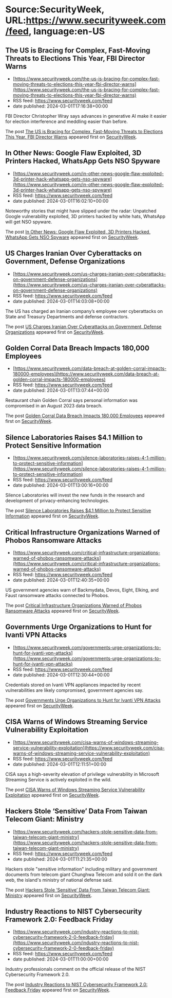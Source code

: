 # Source:SecurityWeek, URL:https://www.securityweek.com/feed, language:en-US

## The US is Bracing for Complex, Fast-Moving Threats to Elections This Year, FBI Director Warns
 - [https://www.securityweek.com/the-us-is-bracing-for-complex-fast-moving-threats-to-elections-this-year-fbi-director-warns](https://www.securityweek.com/the-us-is-bracing-for-complex-fast-moving-threats-to-elections-this-year-fbi-director-warns)
 - RSS feed: https://www.securityweek.com/feed
 - date published: 2024-03-01T17:16:38+00:00

<p>FBI Director Christopher Wray says advances in generative AI make it easier for election interference and meddling easier than before.</p>
<p>The post <a href="https://www.securityweek.com/the-us-is-bracing-for-complex-fast-moving-threats-to-elections-this-year-fbi-director-warns/">The US is Bracing for Complex, Fast-Moving Threats to Elections This Year, FBI Director Warns</a> appeared first on <a href="https://www.securityweek.com">SecurityWeek</a>.</p>

## In Other News: Google Flaw Exploited, 3D Printers Hacked, WhatsApp Gets NSO Spyware
 - [https://www.securityweek.com/in-other-news-google-flaw-exploited-3d-printer-hack-whatsapp-gets-nso-spyware](https://www.securityweek.com/in-other-news-google-flaw-exploited-3d-printer-hack-whatsapp-gets-nso-spyware)
 - RSS feed: https://www.securityweek.com/feed
 - date published: 2024-03-01T16:02:10+00:00

<p>Noteworthy stories that might have slipped under the radar: Unpatched Google vulnerability exploited, 3D printers hacked by white hats, WhatsApp will get NSO spyware. </p>
<p>The post <a href="https://www.securityweek.com/in-other-news-google-flaw-exploited-3d-printer-hack-whatsapp-gets-nso-spyware/">In Other News: Google Flaw Exploited, 3D Printers Hacked, WhatsApp Gets NSO Spyware</a> appeared first on <a href="https://www.securityweek.com">SecurityWeek</a>.</p>

## US Charges Iranian Over Cyberattacks on Government, Defense Organizations
 - [https://www.securityweek.com/us-charges-iranian-over-cyberattacks-on-government-defense-organizations](https://www.securityweek.com/us-charges-iranian-over-cyberattacks-on-government-defense-organizations)
 - RSS feed: https://www.securityweek.com/feed
 - date published: 2024-03-01T14:03:08+00:00

<p>The US has charged an Iranian company’s employee over cyberattacks on State and Treasury Departments and defense contractors.</p>
<p>The post <a href="https://www.securityweek.com/us-charges-iranian-over-cyberattacks-on-government-defense-organizations/">US Charges Iranian Over Cyberattacks on Government, Defense Organizations</a> appeared first on <a href="https://www.securityweek.com">SecurityWeek</a>.</p>

## Golden Corral Data Breach Impacts 180,000 Employees
 - [https://www.securityweek.com/data-breach-at-golden-corral-impacts-180000-employees](https://www.securityweek.com/data-breach-at-golden-corral-impacts-180000-employees)
 - RSS feed: https://www.securityweek.com/feed
 - date published: 2024-03-01T13:07:44+00:00

<p>Restaurant chain Golden Corral says personal information was compromised in an August 2023 data breach.</p>
<p>The post <a href="https://www.securityweek.com/data-breach-at-golden-corral-impacts-180000-employees/">Golden Corral Data Breach Impacts 180,000 Employees</a> appeared first on <a href="https://www.securityweek.com">SecurityWeek</a>.</p>

## Silence Laboratories Raises $4.1 Million to Protect Sensitive Information
 - [https://www.securityweek.com/silence-laboratories-raises-4-1-million-to-protect-sensitive-information](https://www.securityweek.com/silence-laboratories-raises-4-1-million-to-protect-sensitive-information)
 - RSS feed: https://www.securityweek.com/feed
 - date published: 2024-03-01T13:00:16+00:00

<p>Silence Laboratories will invest the new funds in the research and development of privacy-enhancing technologies.</p>
<p>The post <a href="https://www.securityweek.com/silence-laboratories-raises-4-1-million-to-protect-sensitive-information/">Silence Laboratories Raises $4.1 Million to Protect Sensitive Information</a> appeared first on <a href="https://www.securityweek.com">SecurityWeek</a>.</p>

## Critical Infrastructure Organizations Warned of Phobos Ransomware Attacks
 - [https://www.securityweek.com/critical-infrastructure-organizations-warned-of-phobos-ransomware-attacks](https://www.securityweek.com/critical-infrastructure-organizations-warned-of-phobos-ransomware-attacks)
 - RSS feed: https://www.securityweek.com/feed
 - date published: 2024-03-01T12:40:35+00:00

<p>US government agencies warn of Backmydata, Devos, Eight, Elking, and Faust ransomware attacks connected to Phobos.</p>
<p>The post <a href="https://www.securityweek.com/critical-infrastructure-organizations-warned-of-phobos-ransomware-attacks/">Critical Infrastructure Organizations Warned of Phobos Ransomware Attacks</a> appeared first on <a href="https://www.securityweek.com">SecurityWeek</a>.</p>

## Governments Urge Organizations to Hunt for Ivanti VPN Attacks
 - [https://www.securityweek.com/governments-urge-organizations-to-hunt-for-ivanti-vpn-attacks](https://www.securityweek.com/governments-urge-organizations-to-hunt-for-ivanti-vpn-attacks)
 - RSS feed: https://www.securityweek.com/feed
 - date published: 2024-03-01T12:30:44+00:00

<p>Credentials stored on Ivanti VPN appliances impacted by recent vulnerabilities are likely compromised, government agencies say.</p>
<p>The post <a href="https://www.securityweek.com/governments-urge-organizations-to-hunt-for-ivanti-vpn-attacks/">Governments Urge Organizations to Hunt for Ivanti VPN Attacks</a> appeared first on <a href="https://www.securityweek.com">SecurityWeek</a>.</p>

## CISA Warns of Windows Streaming Service Vulnerability Exploitation
 - [https://www.securityweek.com/cisa-warns-of-windows-streaming-service-vulnerability-exploitation](https://www.securityweek.com/cisa-warns-of-windows-streaming-service-vulnerability-exploitation)
 - RSS feed: https://www.securityweek.com/feed
 - date published: 2024-03-01T12:11:51+00:00

<p>CISA says a high-severity elevation of privilege vulnerability in Microsoft Streaming Service is actively exploited in the wild.</p>
<p>The post <a href="https://www.securityweek.com/cisa-warns-of-windows-streaming-service-vulnerability-exploitation/">CISA Warns of Windows Streaming Service Vulnerability Exploitation</a> appeared first on <a href="https://www.securityweek.com">SecurityWeek</a>.</p>

## Hackers Stole ‘Sensitive’ Data From Taiwan Telecom Giant: Ministry
 - [https://www.securityweek.com/hackers-stole-sensitive-data-from-taiwan-telecom-giant-ministry](https://www.securityweek.com/hackers-stole-sensitive-data-from-taiwan-telecom-giant-ministry)
 - RSS feed: https://www.securityweek.com/feed
 - date published: 2024-03-01T11:21:35+00:00

<p>Hackers stole "sensitive information" including military and government documents from telecom giant Chunghwa Telecom and sold it on the dark web, the island's ministry of national defense said.</p>
<p>The post <a href="https://www.securityweek.com/hackers-stole-sensitive-data-from-taiwan-telecom-giant-ministry/">Hackers Stole &#8216;Sensitive&#8217; Data From Taiwan Telecom Giant: Ministry</a> appeared first on <a href="https://www.securityweek.com">SecurityWeek</a>.</p>

## Industry Reactions to NIST Cybersecurity Framework 2.0: Feedback Friday
 - [https://www.securityweek.com/industry-reactions-to-nist-cybersecurity-framework-2-0-feedback-friday](https://www.securityweek.com/industry-reactions-to-nist-cybersecurity-framework-2-0-feedback-friday)
 - RSS feed: https://www.securityweek.com/feed
 - date published: 2024-03-01T11:00:00+00:00

<p>Industry professionals comment on the official release of the NIST Cybersecurity Framework 2.0. </p>
<p>The post <a href="https://www.securityweek.com/industry-reactions-to-nist-cybersecurity-framework-2-0-feedback-friday/">Industry Reactions to NIST Cybersecurity Framework 2.0: Feedback Friday</a> appeared first on <a href="https://www.securityweek.com">SecurityWeek</a>.</p>

